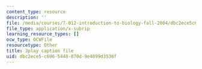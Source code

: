 ```yaml
---
content_type: resource
description: ''
file: /media/courses/7-012-introduction-to-biology-fall-2004/dbc2ece5c6965448870d9e4899d3536f_CovlKXmuWo.vtt
file_type: application/x-subrip
learning_resource_types: []
ocw_type: OCWFile
resourcetype: Other
title: 3play caption file
uid: dbc2ece5-c696-5448-870d-9e4899d3536f
---
```

